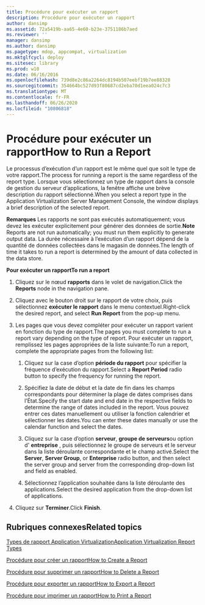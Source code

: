 ```yaml
---
title: Procédure pour exécuter un rapport
description: Procédure pour exécuter un rapport
author: dansimp
ms.assetid: 72a5419b-aa65-4e60-b23e-3751186b7aed
ms.reviewer: ''
manager: dansimp
ms.author: dansimp
ms.pagetype: mdop, appcompat, virtualization
ms.mktglfcycl: deploy
ms.sitesec: library
ms.prod: w10
ms.date: 06/16/2016
ms.openlocfilehash: 739d8e2c86a2264dc8194b507eebf19b7ee88328
ms.sourcegitcommit: 354664bc527d93f80687cd2eba70d1eea024c7c3
ms.translationtype: MT
ms.contentlocale: fr-FR
ms.lasthandoff: 06/26/2020
ms.locfileid: "10806818"
---
```

# <span data-ttu-id="68dcb-103">Procédure pour exécuter un rapport</span><span class="sxs-lookup"><span data-stu-id="68dcb-103">How to Run a Report</span></span>


<span data-ttu-id="68dcb-104">Le processus d’exécution d’un rapport est le même quel que soit le type de votre rapport.</span><span class="sxs-lookup"><span data-stu-id="68dcb-104">The process for running a report is the same regardless of the report type.</span></span> <span data-ttu-id="68dcb-105">Lorsque vous sélectionnez un type de rapport dans la console de gestion du serveur d’applications, la fenêtre affiche une brève description du rapport sélectionné.</span><span class="sxs-lookup"><span data-stu-id="68dcb-105">When you select a report type in the Application Virtualization Server Management Console, the window displays a brief description of the selected report.</span></span>

<span data-ttu-id="68dcb-106">**Remarques**  Les rapports ne sont pas exécutés automatiquement; vous devez les exécuter explicitement pour générer des données de sortie.</span><span class="sxs-lookup"><span data-stu-id="68dcb-106">**Note** Reports are not run automatically; you must run them explicitly to generate output data.</span></span> <span data-ttu-id="68dcb-107">La durée nécessaire à l’exécution d’un rapport dépend de la quantité de données collectées dans le magasin de données.</span><span class="sxs-lookup"><span data-stu-id="68dcb-107">The length of time it takes to run a report is determined by the amount of data collected in the data store.</span></span>

 

**<span data-ttu-id="68dcb-108">Pour exécuter un rapport</span><span class="sxs-lookup"><span data-stu-id="68dcb-108">To run a report</span></span>**

1.  <span data-ttu-id="68dcb-109">Cliquez sur le nœud **rapports** dans le volet de navigation.</span><span class="sxs-lookup"><span data-stu-id="68dcb-109">Click the **Reports** node in the navigation pane.</span></span>

2.  <span data-ttu-id="68dcb-110">Cliquez avec le bouton droit sur le rapport de votre choix, puis sélectionnez **exécuter le rapport** dans le menu contextuel.</span><span class="sxs-lookup"><span data-stu-id="68dcb-110">Right-click the desired report, and select **Run Report** from the pop-up menu.</span></span>

3.  <span data-ttu-id="68dcb-111">Les pages que vous devez compléter pour exécuter un rapport varient en fonction du type de rapport.</span><span class="sxs-lookup"><span data-stu-id="68dcb-111">The pages you must complete to run a report vary depending on the type of report.</span></span> <span data-ttu-id="68dcb-112">Pour exécuter un rapport, remplissez les pages appropriées de la liste suivante:</span><span class="sxs-lookup"><span data-stu-id="68dcb-112">To run a report, complete the appropriate pages from the following list:</span></span>

    1.  <span data-ttu-id="68dcb-113">Cliquez sur la case d’option **période du rapport** pour spécifier la fréquence d’exécution du rapport.</span><span class="sxs-lookup"><span data-stu-id="68dcb-113">Select a **Report Period** radio button to specify the frequency for running the report.</span></span>

    2.  <span data-ttu-id="68dcb-114">Spécifiez la date de début et la date de fin dans les champs correspondants pour déterminer la plage de dates comprises dans l’État.</span><span class="sxs-lookup"><span data-stu-id="68dcb-114">Specify the start date and end date in the respective fields to determine the range of dates included in the report.</span></span> <span data-ttu-id="68dcb-115">Vous pouvez entrer ces dates manuellement ou utiliser la fonction calendrier et sélectionner les dates.</span><span class="sxs-lookup"><span data-stu-id="68dcb-115">You can enter these dates manually or use the calendar function and select the dates.</span></span>

    3.  <span data-ttu-id="68dcb-116">Cliquez sur la case d’option **serveur**, **groupe de serveurs**ou option d' **entreprise** , puis sélectionnez le groupe de serveurs et le serveur dans la liste déroulante correspondante et le champ activé.</span><span class="sxs-lookup"><span data-stu-id="68dcb-116">Select the **Server**, **Server Group**, or **Enterprise** radio button, and then select the server group and server from the corresponding drop-down list and field as enabled.</span></span>

    4.  <span data-ttu-id="68dcb-117">Sélectionnez l’application souhaitée dans la liste déroulante des applications.</span><span class="sxs-lookup"><span data-stu-id="68dcb-117">Select the desired application from the drop-down list of applications.</span></span>

4.  <span data-ttu-id="68dcb-118">Cliquez sur **Terminer**.</span><span class="sxs-lookup"><span data-stu-id="68dcb-118">Click **Finish**.</span></span>

## <span data-ttu-id="68dcb-119">Rubriques connexes</span><span class="sxs-lookup"><span data-stu-id="68dcb-119">Related topics</span></span>


[<span data-ttu-id="68dcb-120">Types de rapport Application Virtualization</span><span class="sxs-lookup"><span data-stu-id="68dcb-120">Application Virtualization Report Types</span></span>](application-virtualization-report-types.md)

[<span data-ttu-id="68dcb-121">Procédure pour créer un rapport</span><span class="sxs-lookup"><span data-stu-id="68dcb-121">How to Create a Report</span></span>](how-to-create-a-reportserver.md)

[<span data-ttu-id="68dcb-122">Procédure pour supprimer un rapport</span><span class="sxs-lookup"><span data-stu-id="68dcb-122">How to Delete a Report</span></span>](how-to-delete-a-reportserver.md)

[<span data-ttu-id="68dcb-123">Procédure pour exporter un rapport</span><span class="sxs-lookup"><span data-stu-id="68dcb-123">How to Export a Report</span></span>](how-to-export-a-reportserver.md)

[<span data-ttu-id="68dcb-124">Procédure pour imprimer un rapport</span><span class="sxs-lookup"><span data-stu-id="68dcb-124">How to Print a Report</span></span>](how-to-print-a-reportserver.md)

 

 





